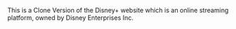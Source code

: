 This is a Clone Version of the Disney+ website which is an online streaming platform, owned by Disney Enterprises Inc.
